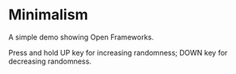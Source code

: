 # Minimalism
A simple demo showing Open Frameworks.

Press and hold UP key for increasing randomness; DOWN key for decreasing randomness.
